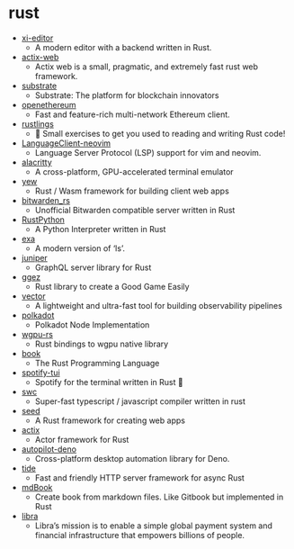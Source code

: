 # rust
- [xi-editor](https://github.com/xi-editor/xi-editor)
  - A modern editor with a backend written in Rust.
- [actix-web](https://github.com/actix/actix-web)
  - Actix web is a small, pragmatic, and extremely fast rust web framework.
- [substrate](https://github.com/paritytech/substrate)
  - Substrate: The platform for blockchain innovators
- [openethereum](https://github.com/openethereum/openethereum)
  - Fast and feature-rich multi-network Ethereum client.
- [rustlings](https://github.com/rust-lang/rustlings)
  - 🦀 Small exercises to get you used to reading and writing Rust code!
- [LanguageClient-neovim](https://github.com/autozimu/LanguageClient-neovim)
  - Language Server Protocol (LSP) support for vim and neovim.
- [alacritty](https://github.com/alacritty/alacritty)
  - A cross-platform, GPU-accelerated terminal emulator
- [yew](https://github.com/yewstack/yew)
  - Rust / Wasm framework for building client web apps
- [bitwarden_rs](https://github.com/dani-garcia/bitwarden_rs)
  - Unofficial Bitwarden compatible server written in Rust
- [RustPython](https://github.com/RustPython/RustPython)
  - A Python Interpreter written in Rust
- [exa](https://github.com/ogham/exa)
  - A modern version of ‘ls’.
- [juniper](https://github.com/graphql-rust/juniper)
  - GraphQL server library for Rust
- [ggez](https://github.com/ggez/ggez)
  - Rust library to create a Good Game Easily
- [vector](https://github.com/timberio/vector)
  - A lightweight and ultra-fast tool for building observability pipelines
- [polkadot](https://github.com/paritytech/polkadot)
  - Polkadot Node Implementation
- [wgpu-rs](https://github.com/gfx-rs/wgpu-rs)
  - Rust bindings to wgpu native library
- [book](https://github.com/rust-lang/book)
  - The Rust Programming Language
- [spotify-tui](https://github.com/Rigellute/spotify-tui)
  - Spotify for the terminal written in Rust 🚀
- [swc](https://github.com/swc-project/swc)
  - Super-fast typescript / javascript compiler written in rust
- [seed](https://github.com/seed-rs/seed)
  - A Rust framework for creating web apps
- [actix](https://github.com/actix/actix)
  - Actor framework for Rust
- [autopilot-deno](https://github.com/divy-work/autopilot-deno)
  - Cross-platform desktop automation library for Deno.
- [tide](https://github.com/http-rs/tide)
  - Fast and friendly HTTP server framework for async Rust
- [mdBook](https://github.com/rust-lang/mdBook)
  - Create book from markdown files. Like Gitbook but implemented in Rust
- [libra](https://github.com/libra/libra)
  - Libra’s mission is to enable a simple global payment system and financial infrastructure that empowers billions of people.
